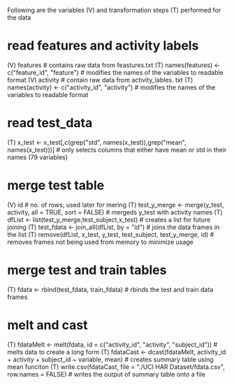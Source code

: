 
Following are the variables (V) and transformation steps (T) performed for the data

# read features and activity labels
(V) features # contains raw data from feastures.txt
(T) names(features) <- c("feature_id", "feature") # modifies the names of the variables to readable format
(V) activity # contain raw data from activity_lables. txt
(T) names(activity) <- c("activity_id", "activity") # modifies the names of the variables to readable format

# read test_data
(T) x_test <- x_test[,c(grep("std", names(x_test)),grep("mean", names(x_test)))] # only selects columns that either have mean or std in their names (79 variables)

# merge test table
(V) id # no. of rows; used later for mering
(T) test_y_merge <- merge(y_test, activity, all = TRUE, sort = FALSE) # mergeds y_test with activity names
(T) dfList <- list(test_y_merge,test_subject,x_test) # creates a list for future joining
(T) test_fdata <- join_all(dfList, by = "id") # joins the data frames in the list
(T) remove(dfList, x_test, y_test, test_subject, test_y_merge, id) # removes frames not being used from memory to minimize usage

# merge test and train tables
(T) fdata <- rbind(test_fdata, train_fdata) # rbinds the test and train data frames

# melt and cast
(T) fdataMelt <- melt(fdata, id = c("activity_id", "activity", "subject_id")) # melts data to create a long form
(T) fdataCast <- dcast(fdataMelt, activity_id + activity + subject_id  ~ variable, mean) # creates summary table using mean funciton
(T) write.csv(fdataCast, file = "./UCI HAR Dataset/fdata.csv", row.names = FALSE) # writes the output of summary table onto a file



